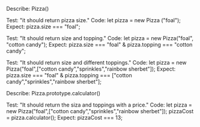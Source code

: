 Describe: Pizza()

Test: "it should return pizza size."
Code: let pizza = new Pizza ("foal");
Expect: pizza.size === "foal";

Test: "It should return size and topping."
Code: let pizza = new Pizza("foal", "cotton candy");
Expect: pizza.size === "foal" & pizza.topping === "cotton candy";

Test: "It should return size and different toppings."
Code: let pizza = new Pizza("foal",["cotton candy","sprinkles","rainbow sherbet"]);
Expect: pizza.size === "foal" & pizza.topping === ["cotton candy","sprinkles","rainbow sherbet"];

Describe: Pizza.prototype.calculator()

Test: "It should return the siza and toppings with a price."
Code: let pizza = new Pizza("foal",["cotton candy","sprinkles","rainbow sherbet"]); pizzaCost = pizza.calculator();
Expect: pizzaCost === 13;


